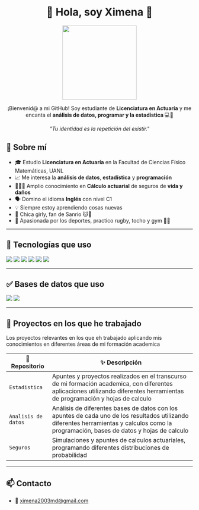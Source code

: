 
<!--
**xquiroz/xquiroz** is a ✨ _special_ ✨ repository because its `README.md` (this file) appears on your GitHub profile.

Here are some ideas to get you started:

- 🔭 I’m currently working on ...
- 🌱 I’m currently learning ...
- 👯 I’m looking to collaborate on ...
- 🤔 I’m looking for help with ...
- 💬 Ask me about ...
- 📫 How to reach me: ...
- 😄 Pronouns: ...
- ⚡ Fun fact: ...
-->

<h1 align="center">🌸 Hola, soy Ximena  🌸</h1>
<p align="center">
  <img src="https://media.tenor.com/SGKP3L2OUoMAAAAC/hello-kitty.gif" width="200"/>
</p>
<p align="center">
  ¡Bienvenid@ a mi GitHub! Soy estudiante de <strong>Licenciatura en Actuaría</strong> y me encanta el <strong>análisis de datos, programar y la estadística </strong> 💻🎀
</p>
<p align="center">
  <em>"Tu identidad es la repetición del existir."</em><br>
</p>
  
## 💖 Sobre mí

- 🎓 Estudio **Licenciatura en Actuaría** en la Facultad de Ciencias Físico Matemáticas, UANL
- 📈 Me interesa la **análisis de datos**, **estadística** y **programación**
- 👩🏽‍💻 Amplio conocimiento en **Cálculo actuarial** de seguros de **vida y daños**
- 🗣️ Domino el idioma **Inglés** con nivel C1
- 💡 Siempre estoy aprendiendo cosas nuevas
- 🌟 Chica girly, fan de Sanrio 🐱🎀
- 🏉 Apasionada por los deportes, practico rugby, tocho y gym 💪🏽

---

## 🧰 Tecnologías que uso

<p>
  <img src="https://img.shields.io/badge/Python-FFD43B?style=for-the-badge&logo=python&logoColor=blue"/>
  <img src="https://img.shields.io/badge/R-276DC3?style=for-the-badge&logo=r&logoColor=white"/>
  <img src="https://img.shields.io/badge/GitHub-181717?style=for-the-badge&logo=github&logoColor=white"/>
  <img src="https://img.shields.io/badge/Excel-217346?style=for-the-badge&logo=microsoft-excel&logoColor=white"/>
  <img src="https://img.shields.io/badge/LINDO-FF6600?style=for-the-badge&logo=lindo&logoColor=white"/>
  <img src="https://img.shields.io/badge/Minitab-0078D4?style=for-the-badge&logo=minitab&logoColor=white"/>


</p>

---

## ✅ Bases de datos que uso 

<p>
  <img src="https://img.shields.io/badge/MySQL-00758F?style=for-the-badge&logo=mysql&logoColor=white"/>
  <img src="https://img.shields.io/badge/Access-A4373A?style=for-the-badge&logo=microsoft-access&logoColor=white"/>
</p>

---

## 🌸 Proyectos en los que he trabajado
Los proyectos relevantes en los que eh trabajado aplicando mis conocimientos en diferentes áreas de mi formación academica

| 📁 Repositorio | ✨ Descripción |
|---------------|----------------|
| `Estadistica` | Apuntes y proyectos realizados en el transcurso de mi formación academica, con diferentes aplicaciones utilizando diferentes herramientas de programación y hojas de calculo  |
| `Analisis de datos` | Análisis de diferentes bases de datos con los apuntes de cada uno de los resultados utilizando diferentes herramientas y calculos como la programación, bases de datos y hojas de calculo|
| `Seguros` | Simulaciones y apuntes de calculos actuariales, programando diferentes distribuciones de probabilidad  |
---

## 📫 Contacto

- 💌 ximena2003md@gmail.com


